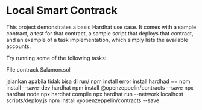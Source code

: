 # Local Smart Contrack

This project demonstrates a basic Hardhat use case. It comes with a sample contract, a test for that contract, a sample script that deploys that contract, and an example of a task implementation, which simply lists the available accounts.

Try running some of the following tasks:

FIle contrack Salamon.sol

jalankan apabila tidak bisa di run/ npm install error
install hardhad == npm install --save-dev hardhat
npm install @openzeppelin/contracts --save
npx hardhat node
npx hardhat compile
npx hardhat run --network localhost scripts/deploy.js
npm install @openzeppelin/contracts --save
